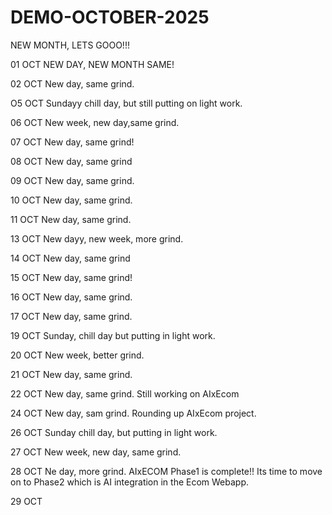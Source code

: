 # DEMO-OCTOBER-2025
NEW MONTH, LETS GOOO!!!

01 OCT
NEW DAY, NEW MONTH SAME!

02 OCT
New day, same grind.

O5 OCT
Sundayy chill day, but still putting on light work.

06 OCT
New week, new day,same grind.

07 OCT
New day, same grind!

08 OCT
New day, same grind

09 OCT
New day, same grind.

10 OCT
New day, same grind.

11 OCT
New day, same grind.

13 OCT
New dayy, new week, more grind.

14 OCT
New day, same grind

15 OCT
New day, same grind!

16 OCT
New day, same grind.

17 OCT
New day, same grind.

19 OCT
Sunday, chill day but putting in light work.

20 OCT
New week, better grind.

21 OCT
New day, same grind.

22 OCT
New day, same grind.
Still working on AIxEcom

24 OCT
New day, sam grind.
Rounding up AIxEcom project.

26 OCT
Sunday chill day, but putting in light work.

27 OCT
New week, new day, same grind.

28 OCT
Ne day, more grind.
AIxECOM Phase1 is complete!!
Its time to move on to Phase2 which is AI integration in the Ecom Webapp.

29 OCT
